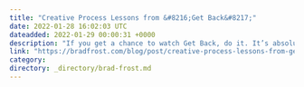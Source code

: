 ```yaml
---
title: "Creative Process Lessons from &#8216;Get Back&#8217;"
date: 2022-01-28 16:02:03 UTC
dateadded: 2022-01-29 00:00:31 +0000
description: "If you get a chance to watch Get Back, do it. It’s absolutely incredible. It’s as close as anyone’s going to get to being a fly on the wall and witnessing The Beatles’ creative process. Here’s a taste: The Beatles […]"
link: "https://bradfrost.com/blog/post/creative-process-lessons-from-get-back/"
category:
directory: _directory/brad-frost.md
---
```

